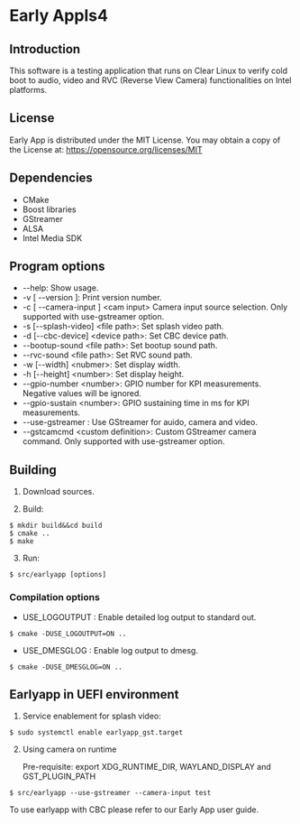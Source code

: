 # Early Appls4

## Introduction
This software is a testing application that runs on Clear Linux to verify
cold boot to audio, video and RVC (Reverse View Camera) functionalities on Intel platforms.


## License
Early App is distributed under the MIT License.
You may obtain a copy of the License at:
https://opensource.org/licenses/MIT


## Dependencies
- CMake
- Boost libraries
- GStreamer
- ALSA
- Intel Media SDK


## Program options
 - --help: Show usage.
 - -v [ --version ]: Print version number.
 - -c [ --camera-input ] &lt;cam input&gt; Camera input source selection. Only supported with use-gstreamer option.
 - -s [--splash-video] &lt;file path&gt;: Set splash video path.
 - -d [--cbc-device] &lt;device path&gt;: Set CBC device path.
 - --bootup-sound &lt;file path&gt;: Set bootup sound path.
 - --rvc-sound &lt;file path&gt;: Set RVC sound path.
 - -w [--width] &lt;nubmer&gt;: Set display width.
 - -h [--height] &lt;number&gt;: Set display height.
 - --gpio-number &lt;number&gt;: GPIO number for KPI measurements. Negative values will be ignored.
 - --gpio-sustain &lt;number&gt;: GPIO sustaining time in ms for KPI measurements.
 - --use-gstreamer : Use GStreamer for auido, camera and video.
 - --gstcamcmd &lt;custom definition&gt;: Custom GStreamer camera command. Only supported with use-gstreamer option.


## Building

1. Download sources.

2. Build:

  ```shell
  $ mkdir build&&cd build
  $ cmake ..
  $ make
  ```

3. Run:

  ```shell
  $ src/earlyapp [options]
  ```

### Compilation options
 - USE_LOGOUTPUT
 : Enable detailed log output to standard out.
 
  ```shell
  $ cmake -DUSE_LOGOUTPUT=ON ..
  ```

 - USE_DMESGLOG
 : Enable log output to dmesg.
 
  ```shell
  $ cmake -DUSE_DMESGLOG=ON ..
  ```


## Earlyapp in UEFI environment

1. Service enablement for splash video:

  ```shell
  $ sudo systemctl enable earlyapp_gst.target
  ```

2. Using camera on runtime

   Pre-requisite: export XDG_RUNTIME_DIR, WAYLAND_DISPLAY and GST_PLUGIN_PATH

  ```shell
  $ src/earlyapp --use-gstreamer --camera-input test 
  ```

To use earlyapp with CBC please refer to our Early App user guide. 